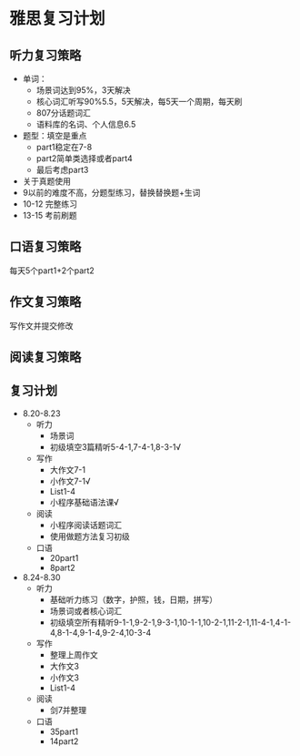 # 雅思复习计划

## 听力复习策略
- 单词：
    - 场景词达到95%，3天解决
    - 核心词汇听写90%5.5，5天解决，每5天一个周期，每天刷
    - 807分话题词汇
    - 语料库的名词、个人信息6.5
- 题型：填空是重点
    - part1稳定在7-8
    - part2简单类选择或者part4
    - 最后考虑part3
- 关于真题使用
- 9以前的难度不高，分题型练习，替换替换题+生词
- 10-12 完整练习
- 13-15 考前刷题

## 口语复习策略

每天5个part1+2个part2

## 作文复习策略

写作文并提交修改

## 阅读复习策略

## 复习计划
- 8.20-8.23
    - 听力
        - 场景词
        - 初级填空3篇精听5-4-1,7-4-1,8-3-1√
    - 写作
        - 大作文7-1
        - 小作文7-1√
        - List1-4
        - 小程序基础语法课√
    - 阅读
        - 小程序阅读话题词汇
        - 使用做题方法复习初级
    - 口语
        - 20part1
        - 8part2
- 8.24-8.30
    - 听力
        - 基础听力练习（数字，护照，钱，日期，拼写）
        - 场景词或者核心词汇
        - 初级填空所有精听9-1-1,9-2-1,9-3-1,10-1-1,10-2-1,11-2-1,11-4-1,4-1-4,8-1-4,9-1-4,9-2-4,10-3-4
    - 写作
        - 整理上周作文
        - 大作文3
        - 小作文3
        - List1-4
    - 阅读
        - 剑7并整理
    - 口语
        - 35part1
        - 14part2
